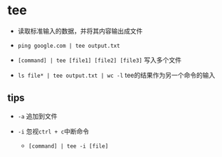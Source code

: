 # tee

+ 读取标准输入的数据，并将其内容输出成文件

+ `ping google.com | tee output.txt`

+ `[command] | tee [file1] [file2] [file3]` 写入多个文件

+ `ls file* | tee output.txt | wc -l` tee的结果作为另一个命令的输入

## tips

+ `-a` 追加到文件

+ `-i` 忽视`ctrl + c`中断命令
    + `[command] | tee -i [file]`